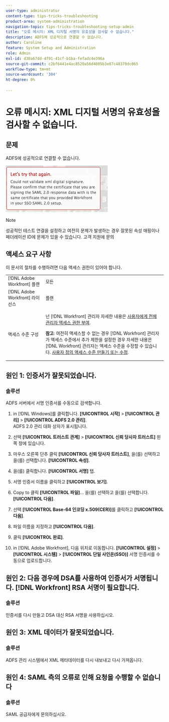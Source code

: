 ```yaml
---
user-type: administrator
content-type: tips-tricks-troubleshooting
product-area: system-administration
navigation-topic: tips-tricks-troubleshooting-setup-admin
title: "오류 메시지: XML 디지털 서명의 유효성을 검사할 수 없습니다."
description: ADFS에 성공적으로 연결할 수 없습니다.
author: Caroline
feature: System Setup and Administration
role: Admin
exl-id: d30a67dd-4f91-41cf-b1ba-fefadc4e396a
source-git-commit: c2bf6441e4ac8520a56d4005b3e87c48370dc065
workflow-type: tm+mt
source-wordcount: '304'
ht-degree: 0%

---
```


# 오류 메시지: XML 디지털 서명의 유효성을 검사할 수 없습니다.

## 문제

ADFS에 성공적으로 연결할 수 없습니다.

![error_message.png](assets/error-message.png)

>[!NOTE]
>
>성공적인 테스트 연결을 설정하고 여전히 문제가 발생하는 경우 잘못된 속성 매핑이나 페더레이션 ID에 문제가 있을 수 있습니다. 고객 지원에 문의

## 액세스 요구 사항

이 문서의 절차를 수행하려면 다음 액세스 권한이 있어야 합니다.

<table style="table-layout:auto"> 
 <col> 
 <col> 
 <tbody> 
  <tr> 
   <td role="rowheader">[!DNL Adobe Workfront] 플랜</td> 
   <td>모든</td> 
  </tr> 
  <tr> 
   <td role="rowheader">[!DNL Adobe Workfront] 라이선스</td> 
   <td>플랜</td> 
  </tr> 
  <tr> 
   <td role="rowheader">액세스 수준 구성</td> 
   <td> <p>넌 [!DNL Workfront] 관리자 자세한 내용은 <a href="../../administration-and-setup/add-users/configure-and-grant-access/grant-a-user-full-administrative-access.md" class="MCXref xref">사용자에게 전체 관리자 액세스 권한 부여</a>.</p> <p><b>참고</b>: 여전히 액세스할 수 없는 경우 [!DNL Workfront] 관리자가 액세스 수준에서 추가 제한을 설정한 경우 자세한 내용은 [!DNL Workfront] 관리자는 액세스 수준을 수정할 수 있습니다. <a href="../../administration-and-setup/add-users/configure-and-grant-access/create-modify-access-levels.md" class="MCXref xref">사용자 정의 액세스 수준 만들기 또는 수정</a>.</p> </td> 
  </tr> 
 </tbody> 
</table>

## 원인 1: 인증서가 잘못되었습니다.

### 솔루션

ADFS 서버에서 서명 인증서를 수동으로 검색합니다.

1. in [!DNL Windows]를 클릭합니다. **[!UICONTROL 시작]** > **[!UICONTROL 관리]** > **[!UICONTROL ADFS 2.0 관리]**.\
   ADFS 2.0 관리 대화 상자가 표시됩니다.

1. 선택 **[!UICONTROL 트러스트 관계]** > **[!UICONTROL 신뢰 당사자 트러스트]** 왼쪽 창에 있습니다.

1. 마우스 오른쪽 단추 클릭 **[!UICONTROL 신뢰 당사자 트러스트]**, 을(를) 선택하고 을(를) 선택합니다. **[!UICONTROL 속성]**.

1. 을(를) 클릭합니다. **[!UICONTROL 서명]** 탭.
1. 서명 인증서 이름을 클릭하고 **[!UICONTROL 보기]**.
1. Copy to 클릭 **[!UICONTROL 파일]**... 을(를) 선택하고 을(를) 선택합니다. **[!UICONTROL 다음]**.

1. 선택 **[!UICONTROL Base-64 인코딩 x.509(CER)]**&#x200B;를 클릭하고 **[!UICONTROL 다음]**.

1. 파일 이름을 지정하고 **[!UICONTROL 다음]**.
1. 클릭 **[!UICONTROL 완료]**.
1. in [!DNL Adobe Workfront], 다음 위치로 이동합니다. **[!UICONTROL 설정]** > **[!UICONTROL 시스템]** > **[!UICONTROL 단일 사인온(SSO)]** 서명 인증서를 수동으로 업로드합니다.

## 원인 2: 다음 경우에 DSA를 사용하여 인증서가 서명됩니다. [!DNL Workfront] RSA 서명이 필요합니다.

### 솔루션

인증서를 다시 만들고 DSA 대신 RSA 서명을 사용하십시오.

## 원인 3: XML 데이터가 잘못되었습니다.

### 솔루션

ADFS 관리 시스템에서 XML 메타데이터를 다시 내보내고 다시 가져옵니다.

## 원인 4: SAML 측의 오류로 인해 요청을 수행할 수 없습니다

### 솔루션

SAML 공급자에게 문의하십시오.
